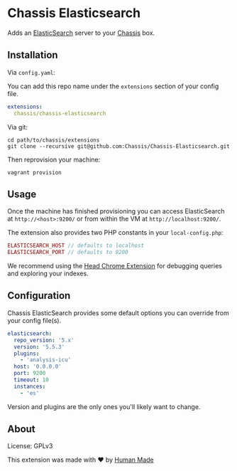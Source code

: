 # Chassis Elasticsearch

Adds an [ElasticSearch](https://www.elastic.co/) server to your
[Chassis](https://github.com/Chassis/Chassis) box.

## Installation

Via `config.yaml`:

You can add this repo name under the `extensions` section of your config file.

```yaml
extensions:
  chassis/chassis-elasticsearch
```

Via git:

```
cd path/to/chassis/extensions
git clone --recursive git@github.com:Chassis/Chassis-Elasticsearch.git
```

Then reprovision your machine:
```
vagrant provision
```

## Usage

Once the machine has finished provisioning you can access ElasticSearch at
`http://<host>:9200/` or from within the VM at `http://localhost:9200/`.

The extension also provides two PHP constants in your `local-config.php`:

```php
ELASTICSEARCH_HOST // defaults to localhost
ELASTICSEARCH_PORT // defaults to 9200
```

We recommend using the [Head Chrome Extension](https://chrome.google.com/webstore/detail/elasticsearch-head/ffmkiejjmecolpfloofpjologoblkegm/) for debugging queries and exploring
your indexes.

## Configuration

Chassis ElasticSearch provides some default options you can override from your
config file(s).

```yaml
elasticsearch:
  repo_version: '5.x'
  version: '5.5.3'
  plugins:
    - 'analysis-icu'
  host: '0.0.0.0'
  port: 9200
  timeout: 10
  instances:
    - 'es'
```

Version and plugins are the only ones you'll likely want to change.

## About

License: GPLv3

This extension was made with ❤️ by [Human Made](https://hmn.md/)

